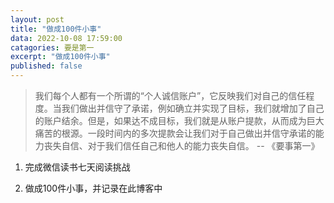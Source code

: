 ```yaml
---
layout: post
title: "做成100件小事"
data: 2022-10-08 17:59:00
catagories: 要是第一
excerpt: "做成100件小事"
published: false
---
```


> 我们每个人都有一个所谓的“个人诚信账户”，它反映我们对自己的信任程度。当我们做出并信守了承诺，例如确立并实现了目标，我们就增加了自己的账户结余。但是，如果达不成目标，我们就是从账户提款，从而成为巨大痛苦的根源。一段时间内的多次提款会让我们对于自己做出并信守承诺的能力丧失自信、对于我们信任自己和他人的能力丧失自信。
-- 《要事第一》


1. 完成微信读书七天阅读挑战

100. 做成100件小事，并记录在此博客中